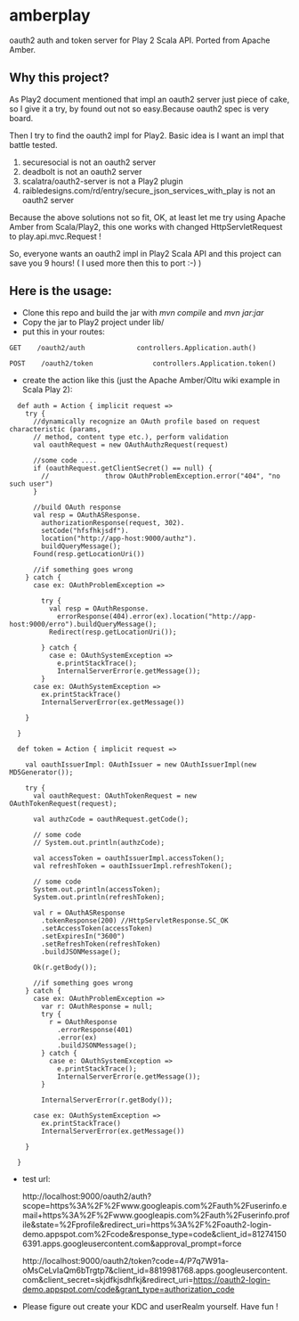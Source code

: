 amberplay
=========

oauth2 auth and token server for Play 2 Scala API. Ported from Apache Amber.

Why this project?
-----------------

As Play2 document mentioned that impl an oauth2 server just piece of cake, so I give it a try, by found out not so easy.Because oauth2 spec is very board.

Then I try to find the oauth2 impl for Play2. Basic idea is I want an impl that battle tested.

1. securesocial is not an oauth2 server
2. deadbolt is not an oauth2 server
3. scalatra/oauth2-server is not a Play2 plugin
4. raibledesigns.com/rd/entry/secure_json_services_with_play is not an oauth2 server

Because the above solutions not so fit, OK, at least let me try using Apache Amber from Scala/Play2, this one works with changed HttpServletRequest to play.api.mvc.Request !

So, everyone wants an oauth2 impl in Play2 Scala API and this project can save you 9 hours! ( I used more then this to port :-)  )


Here is the usage:
------------------

* Clone this repo and build the jar with _mvn compile_  and  _mvn jar:jar_
* Copy the jar to Play2 project under lib/  
* put this in your routes:

```
GET    /oauth2/auth    			controllers.Application.auth()

POST 	/oauth2/token    			controllers.Application.token()
```
* create the action like this (just the Apache Amber/Oltu wiki example in Scala Play 2):

```
  def auth = Action { implicit request =>
    try {
      //dynamically recognize an OAuth profile based on request characteristic (params,
      // method, content type etc.), perform validation
      val oauthRequest = new OAuthAuthzRequest(request)

      //some code ....
      if (oauthRequest.getClientSecret() == null) {
        //              throw OAuthProblemException.error("404", "no such user")
      }

      //build OAuth response
      val resp = OAuthASResponse.
        authorizationResponse(request, 302).
        setCode("hfsfhkjsdf").
        location("http://app-host:9000/authz").
        buildQueryMessage();
      Found(resp.getLocationUri())

      //if something goes wrong
    } catch {
      case ex: OAuthProblemException =>

        try {
          val resp = OAuthResponse.
            errorResponse(404).error(ex).location("http://app-host:9000/erro").buildQueryMessage();
          Redirect(resp.getLocationUri());

        } catch {
          case e: OAuthSystemException =>
            e.printStackTrace();
            InternalServerError(e.getMessage());
        }
      case ex: OAuthSystemException =>
        ex.printStackTrace()
        InternalServerError(ex.getMessage())

    }

  }

  def token = Action { implicit request =>

    val oauthIssuerImpl: OAuthIssuer = new OAuthIssuerImpl(new MD5Generator());

    try {
      val oauthRequest: OAuthTokenRequest = new OAuthTokenRequest(request);

      val authzCode = oauthRequest.getCode();

      // some code
      // System.out.println(authzCode);

      val accessToken = oauthIssuerImpl.accessToken();
      val refreshToken = oauthIssuerImpl.refreshToken();

      // some code
      System.out.println(accessToken);
      System.out.println(refreshToken);

      val r = OAuthASResponse
        .tokenResponse(200) //HttpServletResponse.SC_OK
        .setAccessToken(accessToken)
        .setExpiresIn("3600")
        .setRefreshToken(refreshToken)
        .buildJSONMessage();

      Ok(r.getBody());

      //if something goes wrong
    } catch {
      case ex: OAuthProblemException =>
        var r: OAuthResponse = null;
        try {
          r = OAuthResponse
            .errorResponse(401)
            .error(ex)
            .buildJSONMessage();
        } catch {
          case e: OAuthSystemException =>
            e.printStackTrace();
            InternalServerError(e.getMessage());
        }

        InternalServerError(r.getBody());

      case ex: OAuthSystemException =>
        ex.printStackTrace()
        InternalServerError(ex.getMessage())

    }

  }
```  
  
* test url:

  http://localhost:9000/oauth2/auth?scope=https%3A%2F%2Fwww.googleapis.com%2Fauth%2Fuserinfo.email+https%3A%2F%2Fwww.googleapis.com%2Fauth%2Fuserinfo.profile&state=%2Fprofile&redirect_uri=https%3A%2F%2Foauth2-login-demo.appspot.com%2Fcode&response_type=code&client_id=812741506391.apps.googleusercontent.com&approval_prompt=force
  
  http://localhost:9000/oauth2/token?code=4/P7q7W91a-oMsCeLvIaQm6bTrgtp7&client_id=8819981768.apps.googleusercontent.com&client_secret=skjdfkjsdhfkj&redirect_uri=https://oauth2-login-demo.appspot.com/code&grant_type=authorization_code

* Please figure out create your KDC and userRealm yourself. Have fun !

